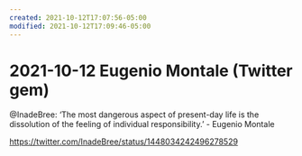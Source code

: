```yaml
---
created: 2021-10-12T17:07:56-05:00
modified: 2021-10-12T17:09:46-05:00
---
```

# 2021-10-12 Eugenio Montale (Twitter gem)
@InadeBree:  ‘The most dangerous aspect of present-day life is the dissolution of the feeling of individual responsibility.’ - Eugenio Montale 

<https://twitter.com/InadeBree/status/1448034242496278529>
